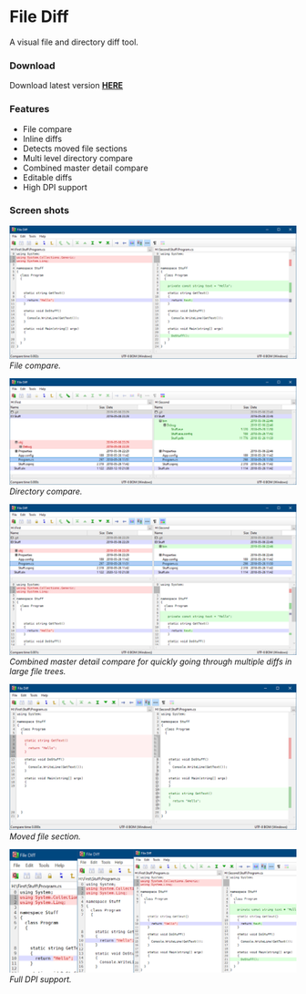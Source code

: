 File Diff
=========

A visual file and directory diff tool.

### Download
Download latest version **[HERE](https://jonashertzman.github.io/FileDiff/download/FileDiff.zip)**

### Features
- File compare
- Inline diffs
- Detects moved file sections
- Multi level directory compare
- Combined master detail compare
- Editable diffs
- High DPI support

### Screen shots

![screen](docs/images/Screen1.png)  
*File compare.*

![screen](docs/images/Screen2.png)  
*Directory compare.*

![screen](docs/images/Screen3.png)  
*Combined master detail compare for quickly going through multiple diffs in large file trees.* 

![screen](docs/images/Screen5.png)  
*Moved file section.*

![screen](docs/images/Screen4.png)  
*Full DPI support.*
